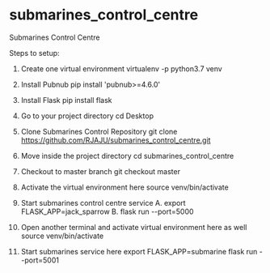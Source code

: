 # submarines_control_centre
Submarines Control Centre

Steps to setup:
1. Create one virtual environment
   virtualenv -p python3.7 venv

2. Install Pubnub
   pip install 'pubnub>=4.6.0'

3. Install Flask
   pip install flask

4. Go to your project directory
   cd Desktop

5. Clone Submarines Control Repository
   git clone https://github.com/RJAJU/submarines_control_centre.git

6. Move inside the project directory
   cd submarines_control_centre

7. Checkout to master branch
   git checkout master

8. Activate the virtual environment here
   source venv/bin/activate

9. Start submarines control centre service
   A. export FLASK_APP=jack_sparrow
   B. flask run --port=5000

10. Open another terminal and activate virtual environment here as well
    source venv/bin/activate

11. Start submarines service here
    export FLASK_APP=submarine
    flask run --port=5001
